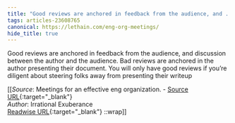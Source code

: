 ```yaml
---
title: "Good reviews are anchored in feedback from the audience, and ..."
tags: articles-23608765
canonical: https://lethain.com/eng-org-meetings/
hide_title: true
---
```


Good reviews are anchored in feedback from the audience, and discussion between the author and the audience. Bad reviews are anchored in the author presenting their document. You will only have good reviews if you’re diligent about steering folks away from presenting their writeup


[[_Source_: Meetings for an effective eng organization. - [Source URL](https://lethain.com/eng-org-meetings/){:target="_blank"}<br>
_Author_: Irrational Exuberance<br>
[Readwise URL](https://readwise.io/open/462390275){:target="_blank"}
::wrap]]